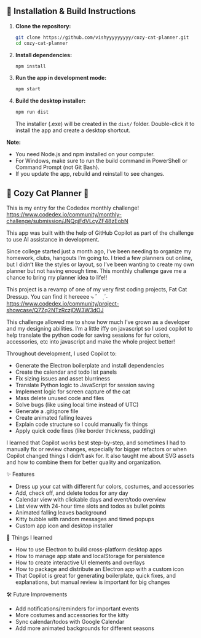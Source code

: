 

## 🚀 Installation & Build Instructions

1. **Clone the repository:**
	```sh
	git clone https://github.com/vishyyyyyyyyy/cozy-cat-planner.git
	cd cozy-cat-planner
	```

2. **Install dependencies:**
	```sh
	npm install
	```

3. **Run the app in development mode:**
	```sh
	npm start
	```

4. **Build the desktop installer:**
	```sh
	npm run dist
	```
	The installer (.exe) will be created in the `dist/` folder. Double-click it to install the app and create a desktop shortcut.

**Note:**
- You need Node.js and npm installed on your computer.
- For Windows, make sure to run the build command in PowerShell or Command Prompt (not Git Bash).
- If you update the app, rebuild and reinstall to see changes.


##  🐾 Cozy Cat Planner 🐾

This is my entry for the Codedex monthly challenge!
https://www.codedex.io/community/monthly-challenge/submission/JNQqjFdVLcyZF48zEobN

This app was built with the help of GitHub Copilot as part of the challenge to use AI assistance in development.

Since college started just a month ago, I’ve been needing to organize my homework, clubs, hangouts I’m going to. I tried a few planners out online, but I didn’t like the styles or layout, so I’ve been wanting to create my own planner but not having enough time. This monthly challenge gave me a chance to bring my planner idea to life!!

This project is a revamp of one of my very first coding projects, Fat Cat Dressup. You can find it hereeee ⤷ ゛ ˎˊ˗ https://www.codedex.io/community/project-showcase/Q7Zq2NTzRczjDW3W3dOJ

This challenge allowed me to show how much I’ve grown as a developer and my designing abilities. I’m a little iffy on javascript so I used copilot to help translate the python code for saving sessions for fur colors, accessories, etc into javascript and make the whole project better!


Throughout development, I used Copilot to:
- Generate the Electron boilerplate and install dependencies
- Create the calendar and todo list panels
- Fix sizing issues and asset blurriness
- Translate Python logic to JavaScript for session saving
- Implement logic for screen capture of the cat
- Mass delete unused code and files
- Solve bugs (like using local time instead of UTC)
- Generate a .gitignore file
- Create animated falling leaves
- Explain code structure so I could manually fix things
- Apply quick code fixes (like border thickness, padding)

I learned that Copilot works best step-by-step, and sometimes I had to manually fix or review changes, especially for bigger refactors or when Copilot changed things I didn’t ask for. It also taught me about SVG assets and how to combine them for better quality and organization.

✨ Features
- Dress up your cat with different fur colors, costumes, and accessories
- Add, check off, and delete todos for any day
- Calendar view with clickable days and event/todo overview
- List view with 24-hour time slots and todos as bullet points
- Animated falling leaves background
- Kitty bubble with random messages and timed popups
- Custom app icon and desktop installer

🧠 Things I learned
- How to use Electron to build cross-platform desktop apps
- How to manage app state and localStorage for persistence
- How to create interactive UI elements and overlays
- How to package and distribute an Electron app with a custom icon
- That Copilot is great for generating boilerplate, quick fixes, and explanations, but manual review is important for big changes

🛠️ Future Improvements
- Add notifications/reminders for important events
- More costumes and accessories for the kitty
- Sync calendar/todos with Google Calendar
- Add more animated backgrounds for different seasons
